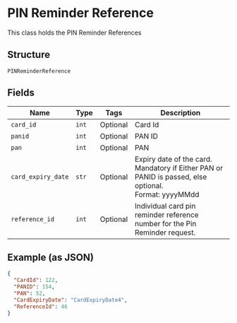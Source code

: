 
# PIN Reminder Reference

This class holds the PIN Reminder References

## Structure

`PINReminderReference`

## Fields

| Name | Type | Tags | Description |
|  --- | --- | --- | --- |
| `card_id` | `int` | Optional | Card Id |
| `panid` | `int` | Optional | PAN ID |
| `pan` | `int` | Optional | PAN |
| `card_expiry_date` | `str` | Optional | Expiry date of the card.<br>Mandatory if Either PAN or PANID is passed, else optional.<br>Format: yyyyMMdd |
| `reference_id` | `int` | Optional | Individual card pin reminder reference number for the Pin Reminder request. |

## Example (as JSON)

```json
{
  "CardId": 122,
  "PANID": 154,
  "PAN": 52,
  "CardExpiryDate": "CardExpiryDate4",
  "ReferenceId": 46
}
```

